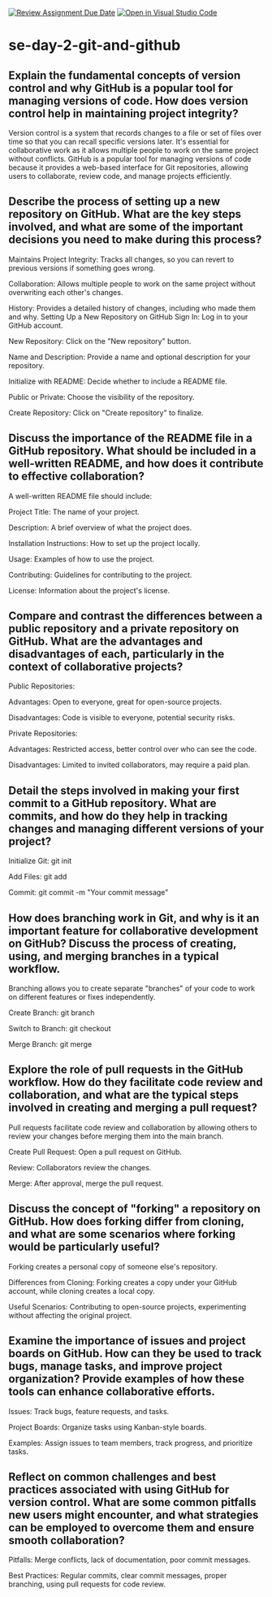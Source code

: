 [![Review Assignment Due Date](https://classroom.github.com/assets/deadline-readme-button-22041afd0340ce965d47ae6ef1cefeee28c7c493a6346c4f15d667ab976d596c.svg)](https://classroom.github.com/a/8wgCKhpZ)
[![Open in Visual Studio Code](https://classroom.github.com/assets/open-in-vscode-2e0aaae1b6195c2367325f4f02e2d04e9abb55f0b24a779b69b11b9e10269abc.svg)](https://classroom.github.com/online_ide?assignment_repo_id=18486117&assignment_repo_type=AssignmentRepo)
# se-day-2-git-and-github
## Explain the fundamental concepts of version control and why GitHub is a popular tool for managing versions of code. How does version control help in maintaining project integrity?
Version control is a system that records changes to a file or set of files over time so that you can recall specific versions later. It's essential for collaborative work as it allows multiple people to work on the same project without conflicts. GitHub is a popular tool for managing versions of code because it provides a web-based interface for Git repositories, allowing users to collaborate, review code, and manage projects efficiently.

## Describe the process of setting up a new repository on GitHub. What are the key steps involved, and what are some of the important decisions you need to make during this process?
Maintains Project Integrity: Tracks all changes, so you can revert to previous versions if something goes wrong.

Collaboration: Allows multiple people to work on the same project without overwriting each other's changes.

History: Provides a detailed history of changes, including who made them and why.
Setting Up a New Repository on GitHub
Sign In: Log in to your GitHub account.

New Repository: Click on the "New repository" button.

Name and Description: Provide a name and optional description for your repository.

Initialize with README: Decide whether to include a README file.

Public or Private: Choose the visibility of the repository.

Create Repository: Click on "Create repository" to finalize.

## Discuss the importance of the README file in a GitHub repository. What should be included in a well-written README, and how does it contribute to effective collaboration?
A well-written README file should include:

Project Title: The name of your project.

Description: A brief overview of what the project does.

Installation Instructions: How to set up the project locally.

Usage: Examples of how to use the project.

Contributing: Guidelines for contributing to the project.

License: Information about the project's license.

## Compare and contrast the differences between a public repository and a private repository on GitHub. What are the advantages and disadvantages of each, particularly in the context of collaborative projects?
Public Repositories:

Advantages: Open to everyone, great for open-source projects.

Disadvantages: Code is visible to everyone, potential security risks.

Private Repositories:

Advantages: Restricted access, better control over who can see the code.

Disadvantages: Limited to invited collaborators, may require a paid plan.

## Detail the steps involved in making your first commit to a GitHub repository. What are commits, and how do they help in tracking changes and managing different versions of your project?
Initialize Git: git init

Add Files: git add <file-name>

Commit: git commit -m "Your commit message"

## How does branching work in Git, and why is it an important feature for collaborative development on GitHub? Discuss the process of creating, using, and merging branches in a typical workflow.
Branching allows you to create separate "branches" of your code to work on different features or fixes independently.

Create Branch: git branch <branch-name>

Switch to Branch: git checkout <branch-name>

Merge Branch: git merge <branch-name>

## Explore the role of pull requests in the GitHub workflow. How do they facilitate code review and collaboration, and what are the typical steps involved in creating and merging a pull request?
Pull requests facilitate code review and collaboration by allowing others to review your changes before merging them into the main branch.

Create Pull Request: Open a pull request on GitHub.

Review: Collaborators review the changes.

Merge: After approval, merge the pull request.

## Discuss the concept of "forking" a repository on GitHub. How does forking differ from cloning, and what are some scenarios where forking would be particularly useful?
Forking creates a personal copy of someone else's repository.

Differences from Cloning: Forking creates a copy under your GitHub account, while cloning creates a local copy.

Useful Scenarios: Contributing to open-source projects, experimenting without affecting the original project.

## Examine the importance of issues and project boards on GitHub. How can they be used to track bugs, manage tasks, and improve project organization? Provide examples of how these tools can enhance collaborative efforts.
Issues: Track bugs, feature requests, and tasks.

Project Boards: Organize tasks using Kanban-style boards.

Examples: Assign issues to team members, track progress, and prioritize tasks.

## Reflect on common challenges and best practices associated with using GitHub for version control. What are some common pitfalls new users might encounter, and what strategies can be employed to overcome them and ensure smooth collaboration?
Pitfalls: Merge conflicts, lack of documentation, poor commit messages.

Best Practices: Regular commits, clear commit messages, proper branching, using pull requests for code review.

